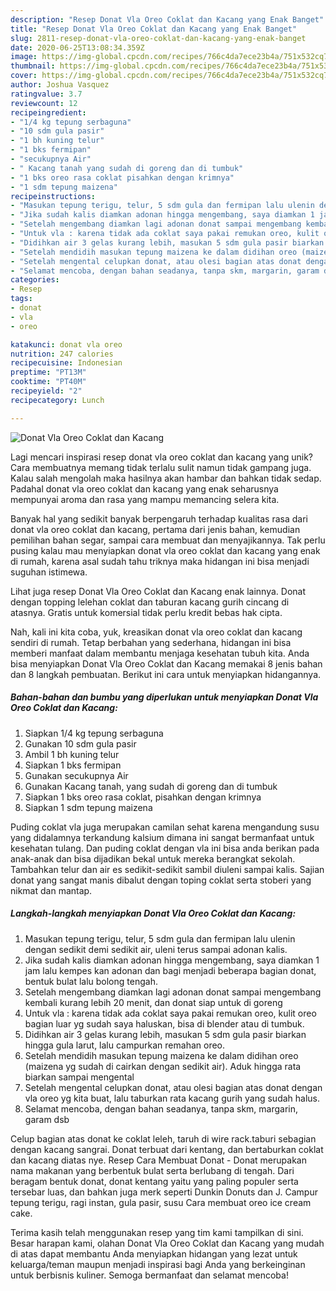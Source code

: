 ```yaml
---
description: "Resep Donat Vla Oreo Coklat dan Kacang yang Enak Banget"
title: "Resep Donat Vla Oreo Coklat dan Kacang yang Enak Banget"
slug: 2811-resep-donat-vla-oreo-coklat-dan-kacang-yang-enak-banget
date: 2020-06-25T13:08:34.359Z
image: https://img-global.cpcdn.com/recipes/766c4da7ece23b4a/751x532cq70/donat-vla-oreo-coklat-dan-kacang-foto-resep-utama.jpg
thumbnail: https://img-global.cpcdn.com/recipes/766c4da7ece23b4a/751x532cq70/donat-vla-oreo-coklat-dan-kacang-foto-resep-utama.jpg
cover: https://img-global.cpcdn.com/recipes/766c4da7ece23b4a/751x532cq70/donat-vla-oreo-coklat-dan-kacang-foto-resep-utama.jpg
author: Joshua Vasquez
ratingvalue: 3.7
reviewcount: 12
recipeingredient:
- "1/4 kg tepung serbaguna"
- "10 sdm gula pasir"
- "1 bh kuning telur"
- "1 bks fermipan"
- "secukupnya Air"
- " Kacang tanah yang sudah di goreng dan di tumbuk"
- "1 bks oreo rasa coklat pisahkan dengan krimnya"
- "1 sdm tepung maizena"
recipeinstructions:
- "Masukan tepung terigu, telur, 5 sdm gula dan fermipan lalu ulenin dengan sedikit demi sedikit air, uleni terus sampai adonan kalis."
- "Jika sudah kalis diamkan adonan hingga mengembang, saya diamkan 1 jam lalu kempes kan adonan dan bagi menjadi beberapa bagian donat, bentuk bulat lalu bolong tengah."
- "Setelah mengembang diamkan lagi adonan donat sampai mengembang kembali kurang lebih 20 menit, dan donat siap untuk di goreng"
- "Untuk vla : karena tidak ada coklat saya pakai remukan oreo, kulit oreo bagian luar yg sudah saya haluskan, bisa di blender atau di tumbuk."
- "Didihkan air 3 gelas kurang lebih, masukan 5 sdm gula pasir biarkan hingga gula larut, lalu campurkan remahan oreo."
- "Setelah mendidih masukan tepung maizena ke dalam didihan oreo (maizena yg sudah di cairkan dengan sedikit air). Aduk hingga rata biarkan sampai mengental"
- "Setelah mengental celupkan donat, atau olesi bagian atas donat dengan vla oreo yg kita buat, lalu taburkan rata kacang gurih yang sudah halus."
- "Selamat mencoba, dengan bahan seadanya, tanpa skm, margarin, garam dsb"
categories:
- Resep
tags:
- donat
- vla
- oreo

katakunci: donat vla oreo 
nutrition: 247 calories
recipecuisine: Indonesian
preptime: "PT13M"
cooktime: "PT40M"
recipeyield: "2"
recipecategory: Lunch

---
```



![Donat Vla Oreo Coklat dan Kacang](https://img-global.cpcdn.com/recipes/766c4da7ece23b4a/751x532cq70/donat-vla-oreo-coklat-dan-kacang-foto-resep-utama.jpg)

Lagi mencari inspirasi resep donat vla oreo coklat dan kacang yang unik? Cara membuatnya memang tidak terlalu sulit namun tidak gampang juga. Kalau salah mengolah maka hasilnya akan hambar dan bahkan tidak sedap. Padahal donat vla oreo coklat dan kacang yang enak seharusnya mempunyai aroma dan rasa yang mampu memancing selera kita.

Banyak hal yang sedikit banyak berpengaruh terhadap kualitas rasa dari donat vla oreo coklat dan kacang, pertama dari jenis bahan, kemudian pemilihan bahan segar, sampai cara membuat dan menyajikannya. Tak perlu pusing kalau mau menyiapkan donat vla oreo coklat dan kacang yang enak di rumah, karena asal sudah tahu triknya maka hidangan ini bisa menjadi suguhan istimewa.

Lihat juga resep Donat Vla Oreo Coklat dan Kacang enak lainnya. Donat dengan topping lelehan coklat dan taburan kacang gurih cincang di atasnya. Gratis untuk komersial tidak perlu kredit bebas hak cipta.


Nah, kali ini kita coba, yuk, kreasikan donat vla oreo coklat dan kacang sendiri di rumah. Tetap berbahan yang sederhana, hidangan ini bisa memberi manfaat dalam membantu menjaga kesehatan tubuh kita. Anda bisa menyiapkan Donat Vla Oreo Coklat dan Kacang memakai 8 jenis bahan dan 8 langkah pembuatan. Berikut ini cara untuk menyiapkan hidangannya.

<!--inarticleads1-->

##### Bahan-bahan dan bumbu yang diperlukan untuk menyiapkan Donat Vla Oreo Coklat dan Kacang:

1. Siapkan 1/4 kg tepung serbaguna
1. Gunakan 10 sdm gula pasir
1. Ambil 1 bh kuning telur
1. Siapkan 1 bks fermipan
1. Gunakan secukupnya Air
1. Gunakan  Kacang tanah, yang sudah di goreng dan di tumbuk
1. Siapkan 1 bks oreo rasa coklat, pisahkan dengan krimnya
1. Siapkan 1 sdm tepung maizena


Puding coklat vla juga merupakan camilan sehat karena mengandung susu yang didalamnya terkandung kalsium dimana ini sangat bermanfaat untuk kesehatan tulang. Dan puding coklat dengan vla ini bisa anda berikan pada anak-anak dan bisa dijadikan bekal untuk mereka berangkat sekolah. Tambahkan telur dan air es sedikit-sedikit sambil diuleni sampai kalis. Sajian donat yang sangat manis dibalut dengan toping coklat serta stoberi yang nikmat dan mantap. 

<!--inarticleads2-->

##### Langkah-langkah menyiapkan Donat Vla Oreo Coklat dan Kacang:

1. Masukan tepung terigu, telur, 5 sdm gula dan fermipan lalu ulenin dengan sedikit demi sedikit air, uleni terus sampai adonan kalis.
1. Jika sudah kalis diamkan adonan hingga mengembang, saya diamkan 1 jam lalu kempes kan adonan dan bagi menjadi beberapa bagian donat, bentuk bulat lalu bolong tengah.
1. Setelah mengembang diamkan lagi adonan donat sampai mengembang kembali kurang lebih 20 menit, dan donat siap untuk di goreng
1. Untuk vla : karena tidak ada coklat saya pakai remukan oreo, kulit oreo bagian luar yg sudah saya haluskan, bisa di blender atau di tumbuk.
1. Didihkan air 3 gelas kurang lebih, masukan 5 sdm gula pasir biarkan hingga gula larut, lalu campurkan remahan oreo.
1. Setelah mendidih masukan tepung maizena ke dalam didihan oreo (maizena yg sudah di cairkan dengan sedikit air). Aduk hingga rata biarkan sampai mengental
1. Setelah mengental celupkan donat, atau olesi bagian atas donat dengan vla oreo yg kita buat, lalu taburkan rata kacang gurih yang sudah halus.
1. Selamat mencoba, dengan bahan seadanya, tanpa skm, margarin, garam dsb


Celup bagian atas donat ke coklat leleh, taruh di wire rack.taburi sebagian dengan kacang sangrai. Donat terbuat dari kentang, dan bertaburkan coklat dan kacang diatas nye. Resep Cara Membuat Donat - Donat merupakan nama makanan yang berbentuk bulat serta berlubang di tengah. Dari beragam bentuk donat, donat kentang yaitu yang paling populer serta tersebar luas, dan bahkan juga merk seperti Dunkin Donuts dan J. Campur tepung terigu, ragi instan, gula pasir, susu Cara membuat oreo ice cream cake. 

Terima kasih telah menggunakan resep yang tim kami tampilkan di sini. Besar harapan kami, olahan Donat Vla Oreo Coklat dan Kacang yang mudah di atas dapat membantu Anda menyiapkan hidangan yang lezat untuk keluarga/teman maupun menjadi inspirasi bagi Anda yang berkeinginan untuk berbisnis kuliner. Semoga bermanfaat dan selamat mencoba!
